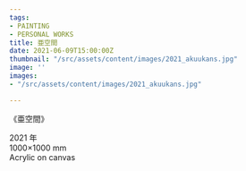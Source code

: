 ```yaml
---
tags:
- PAINTING
- PERSONAL WORKS
title: 亜空間
date: 2021-06-09T15:00:00Z
thumbnail: "/src/assets/content/images/2021_akuukans.jpg"
image: ''
images:
- "/src/assets/content/images/2021_akuukans.jpg"

---
```

《亜空間》

2021 年  
1000×1000 mm  
Acrylic on canvas